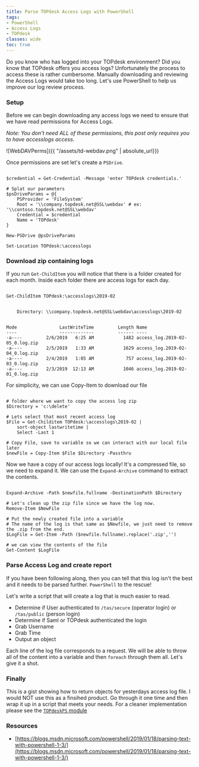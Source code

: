 ```yaml
---
title: Parse TOPdesk Access Logs with PowerShell
tags:
- PowerShell
- Access Logs
- TOPdesk
classes: wide
toc: true
---
```


Do you know who has logged into your TOPdesk environment? Did you know that TOPdesk offers you access logs? Unfortunately the process to access these is rather cumbersome. Manually downloading and reviewing the Access Logs would take too long. Let's use PowerShell to help us improve our log review process.

### Setup

Before we can begin downloading any access logs we need to ensure that we have read permissions for Access Logs.

*Note: You don't need ALL of these permissions, this post only requires you to have accesslogs access.*

![WebDAVPerms]({{ "/assets/td-webdav.png" | absolute_url}})

Once permissions are set let's create a `PSDrive`.

```

$credential = Get-Credential -Message 'enter TOPdesk credentials.'

# Splat our parameters
$psDriveParams = @{
    PSProvider = 'FileSystem'
    Root = '\\company.topdesk.net@SSL\webdav' # ex: '\\contoso.topdesk.net@SSL\webdav'
    Credential = $credential
    Name = 'TOPdesk'
}

New-PSDrive @psDriveParams

Set-Location TOPdesk:\accesslogs

```

### Download zip containing logs

If you run `Get-ChildItem` you will notice that there is a folder created for each month. Inside each folder there are access logs for each day.

```

Get-ChildItem TOPdesk:\accesslogs\2019-02


    Directory: \\company.topdesk.net@SSL\webdav\accesslogs\2019-02


Mode                LastWriteTime         Length Name
----                -------------         ------ ----
-a----         2/6/2019   6:25 AM           1482 access_log.2019-02-05_0.log.zip
-a----         2/5/2019   1:33 AM           1629 access_log.2019-02-04_0.log.zip
-a----         2/4/2019   1:05 AM            757 access_log.2019-02-03_0.log.zip
-a----         2/3/2019  12:13 AM           1046 access_log.2019-02-01_0.log.zip

```

For simplicity, we can use Copy-Item to download our file

```

# folder where we want to copy the access log zip
$Directory = 'c:\delete'

# Lets select that most recent access log
$File = Get-Childitem TOPdesk:\accesslogs\2019-02 |
    sort-object lastwritetime |
    Select -Last 1

# Copy File, save to variable so we can interact with our local file later
$newFile = Copy-Item $File $Directory -Passthru
```

Now we have a copy of our access logs locally! It's a compressed file, so we need to expand it. We can use the `Expand-Archive` command to extract the contents.

```

Expand-Archive -Path $newfile.fullname -DestinationPath $Directory

# Let's clean up the zip file since we have the log now.
Remove-Item $NewFile

# Put the newly created file into a variable
# The name of the log is that same as $Newfile, we just need to remove the .zip from the end.
$LogFile = Get-Item -Path ($newfile.fullname).replace('.zip','')

# we can view the contents of the file
Get-Content $LogFile
```

### Parse Access Log and create report

If you have been following along, then you can tell that this log isn't the best and it needs to be parsed further. `PowerShell` to the rescue!

Let's write a script that will create a log that is much easier to read.

* Determine if User authenticated to `/tas/secure` (operator login) or `/tas/public` (person login)
* Determine if Saml or TOPdesk authenticated the login
* Grab Username
* Grab Time
* Output an object

Each line of the log file corresponds to a request. We will be able to throw all of the content into a variable and then `foreach` through them all. Let's give it a shot.

### Finally

This is a gist showing how to return objects for yesterdays access log file. I would NOT use this as a finsihed product. Go through it one time and then wrap it up in a script that meets your needs. For a cleaner implementation please see the [`TOPdeskPS` module](https://github.com/andrewpla/topdeskps)

<script src="https://gist.github.com/AndrewPla/23080ccc157a82a750f48a629914ddc5.js"></script>

### Resources

* [https://blogs.msdn.microsoft.com/powershell/2019/01/18/parsing-text-with-powershell-1-3/](https://blogs.msdn.microsoft.com/powershell/2019/01/18/parsing-text-with-powershell-1-3/)
